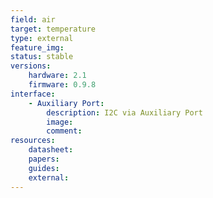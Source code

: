 ```yaml
---
field: air
target: temperature
type: external
feature_img:
status: stable
versions:
    hardware: 2.1
    firmware: 0.9.8
interface:
    - Auxiliary Port:
        description: I2C via Auxiliary Port
        image:
        comment:
resources:
    datasheet:
    papers:
    guides:
    external:
---
```


